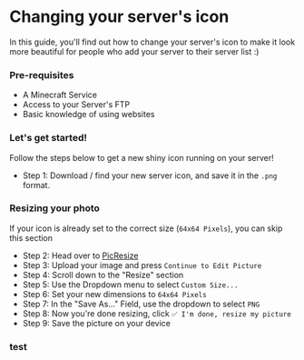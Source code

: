 # Changing your server's icon
In this guide, you'll find out how to change your server's icon to make it look more beautiful for people who add your server to their server list :)

### Pre-requisites
- A Minecraft Service
- Access to your Server's FTP
- Basic knowledge of using websites

### Let's get started!
Follow the steps below to get a new shiny icon running on your server!

- Step 1: Download / find your new server icon, and save it in the `.png` format.

### Resizing your photo
If your icon is already set to the correct size (`64x64 Pixels`), you can skip this section


- Step 2: Head over to [PicResize](https://picresize.com/)
- Step 3: Upload your image and press `Continue to Edit Picture`
- Step 4: Scroll down to the "Resize" section
- Step 5: Use the Dropdown menu to select `Custom Size...`
- Step 6: Set your new dimensions to `64x64 Pixels`
- Step 7: In the "Save As..." Field, use the dropdown to select `PNG`
- Step 8: Now you're done resizing, click `✅ I'm done, resize my picture`
- Step 9: Save the picture on your device

### test
